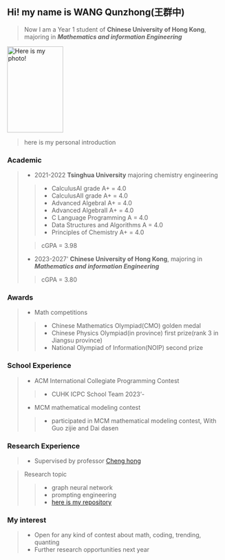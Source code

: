 ## Hi! my name is WANG Qunzhong(王群中)
>Now I am a Year 1 student of **Chinese University of Hong Kong**, majoring in ***Mathematics and information Engineering***

<img src="https://github.com/WANGkevinCUHK/PersonalWeb/blob/main/photo.jpg" alt="Here is my photo!" width="130" height="200">

> here is my personal introduction

### Academic
> - 2021-2022 **Tsinghua University** majoring chemistry engineering
> >- CalculusAI grade A+ = 4.0
> >- CalculusAII grade A+ = 4.0
> >- Advanced AlgebraI A+ = 4.0
>  >- Advanced AlgebraII A+ = 4.0
> >- C Language Programming A = 4.0
> >- Data Structures and Algorithms A = 4.0
> >- Principles of Chemistry A+ = 4.0
> 
> > cGPA = 3.98
> - 2023-2027' **Chinese University of Hong Kong**, majoring in ***Mathematics and information Engineering***
> > cGPA = 3.80

### Awards
> - Math competitions
> > - Chinese Mathematics Olympiad(CMO) golden medal
> > - Chinese Physics Olympiad(in province) first prize(rank 3 in Jiangsu province) 
> > - National Olympiad of Information(NOIP) second prize

### School Experience
> - ACM International Collegiate Programming Contest
> > - CUHK ICPC School Team 2023‘-
> - MCM mathematical modeling contest
> > - participated in MCM mathematical modeling contest, With Guo zijie and Dai dasen

### Research Experience
> - Supervised by professor [Cheng hong](https://www.se.cuhk.edu.hk/people/academic-staff/prof-cheng-hong/)

> Research topic
> > - graph neural network
> > - prompting engineering
> > - [here is my repository](https://github.com/WANGkevinCUHK/ProG)


### My interest
> - Open for any kind of contest about math, coding, trending, quanting
> - Further research opportunities next year
